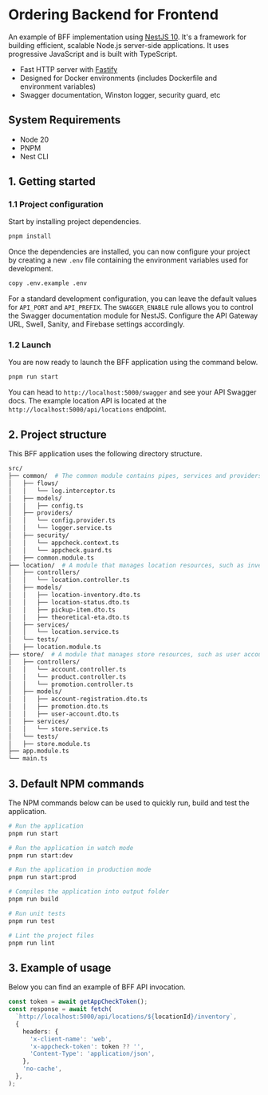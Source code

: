 # Ordering Backend for Frontend

An example of BFF implementation using [NestJS 10](https://nestjs.com/). It's a framework for building efficient, scalable Node.js server-side applications. It uses progressive JavaScript and is built with TypeScript.

- Fast HTTP server with [Fastify](https://fastify.dev/)
- Designed for Docker environments (includes Dockerfile and environment variables)
- Swagger documentation, Winston logger, security guard, etc

## System Requirements

- Node 20
- PNPM
- Nest CLI

## 1. Getting started

### 1.1 Project configuration

Start by installing project dependencies.

```bash
pnpm install
```

Once the dependencies are installed, you can now configure your project by creating a new `.env` file containing the environment variables used for development.

```bash
copy .env.example .env
```

For a standard development configuration, you can leave the default values for `API_PORT` and `API_PREFIX`. The `SWAGGER_ENABLE` rule allows you to control the Swagger documentation module for NestJS. Configure the API Gateway URL, Swell, Sanity, and Firebase settings accordingly.

### 1.2 Launch

You are now ready to launch the BFF application using the command below.

```bash
pnpm run start
```

You can head to `http://localhost:5000/swagger` and see your API Swagger docs. The example location API is located at the `http://localhost:5000/api/locations` endpoint.

## 2. Project structure

This BFF application uses the following directory structure.

```bash
src/
├── common/  # The common module contains pipes, services and providers used in the whole application
│   ├── flows/
│   │   └── log.interceptor.ts
│   ├── models/
│   │   ├── config.ts
│   ├── providers/
│   │   └── config.provider.ts
│   │   └── logger.service.ts
│   ├── security/
│   │   └── appcheck.context.ts
│   │   └── appcheck.guard.ts
│   ├── common.module.ts
├── location/  # A module that manages location resources, such as inventory, status, pickup time, etc
│   ├── controllers/
│   │   └── location.controller.ts
│   ├── models/
│   │   ├── location-inventory.dto.ts
│   │   ├── location-status.dto.ts
│   │   ├── pickup-item.dto.ts
│   │   ├── theoretical-eta.dto.ts
│   ├── services/
│   │   └── location.service.ts
│   └── tests/
│   ├── location.module.ts
├── store/  # A module that manages store resources, such as user accounts, products, promotions, etc
│   ├── controllers/
│   │   └── account.controller.ts
│   │   └── product.controller.ts
│   │   └── promotion.controller.ts
│   ├── models/
│   │   ├── account-registration.dto.ts
│   │   ├── promotion.dto.ts
│   │   ├── user-account.dto.ts
│   ├── services/
│   │   └── store.service.ts
│   └── tests/
│   ├── store.module.ts
├── app.module.ts
└── main.ts
```

## 3. Default NPM commands

The NPM commands below can be used to quickly run, build and test the application.

```bash
# Run the application
pnpm run start

# Run the application in watch mode
pnpm run start:dev

# Run the application in production mode
pnpm run start:prod

# Compiles the application into output folder
pnpm run build

# Run unit tests
pnpm run test

# Lint the project files
pnpm run lint
```

## 3. Example of usage

Below you can find an example of BFF API invocation.

```ts
const token = await getAppCheckToken();
const response = await fetch(
  `http://localhost:5000/api/locations/${locationId}/inventory`,
  {
    headers: {
      'x-client-name': 'web',
      'x-appcheck-token': token ?? '',
      'Content-Type': 'application/json',
    },
    'no-cache',
  },
);
```
